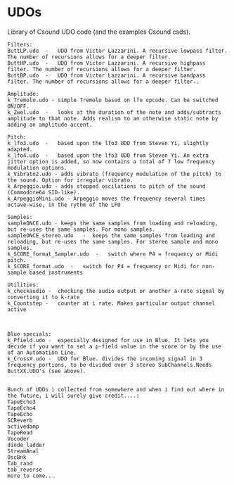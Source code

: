 # UDOs

Library of Csound UDO code (and the examples Csound csds).


    Filters:
    ButtLP.udo  -   UDO from Victor Lazzarini. A recursive lowpass filter. The number of recursions allows for a deeper filter.
    ButtHP.udo  -   UDO from Victor Lazzarini. A recursive highpass filter. The number of recursions allows for a deeper filter.
    ButtBP.udo  -   UDO from Victor Lazzarini. A recursive bandpass filter. The number of recursions allows for a deeper filter..
    
    Amplitude:
    k_Tremolo.udo - simple Tremolo based on lfo opcode. Can be switched ON/OFF.
    k_Zwel.udo  -   looks at the duration of the note and adds/subtracts amplitude to that note. Adds realism to an otherwise static note by adding an amplitude accent.
    
    Pitch:
    k_lfo3.udo  -   based upon the lfo3 UDO from Steven Yi, slightly adapted. 
    k_lfo4.udo  -   based upon the lfo3 UDO from Steven Yi. An extra jitter option is added, so now contains a total of 7 low frequency	modulation options.
    k_Vibrato2.udo - adds vibrato (frequency modulation of the pitch) to the sound. Option for irregular vibrato.
    k_Arpeggio.udo - adds stepped oscilations to pitch of the sound (Commodore64 SID-like).
    k_ArpeggioMini.udo - Arpeggio moves the frequency several times octave-wise, in the rythm of the LFO
    
    Samples:
    sampleONCE.udo - keeps the same samples from loading and reloading, but re-uses the same samples. For mono samples.
    sampleONCE_stereo.udo   -  keeps the same samples from loading and reloading, but re-uses the same samples. For stereo sample and mono samples. 
    k_SCORE_format_Sampler.udo  -   switch where P4 = frequency or Midi pitch. 
    k_SCORE_format.udo  -   switch for P4 = frequency or Midi for non-sample based instruments
    
    Utilities:
    k_checkaudio -  checking the audio output or another a-rate signal by converting it to k-rate
    k_Countstep -   counter at i rate. Makes particular output channel active
    
    
    
    Blue specials:
    k_Pfield.udo -  especially designed for use in Blue. It lets you decide if you want to set a p-field value in the score or by the use of an Automation Line.
    k_CrossX.udo -  UDO for Blue. divides the incoming signal in 3 frequency portions, to be divided over 3 stereo SubChannels.Needs ButtXX.UDO's (see above).
    
    
    Bunch of UDOs i collected from somewhere and when i find out where in the future, i will surely give credit....:
    TapeEcho3
    TapeEcho4
    TapeEcho
    SCReverb
    activedamp
    TapeRead
    Vocoder
    diode_ladder
    StreamAnal
    OscBnk
    Tab_rand
    tab_reverse
    more to come...
    

   





   
